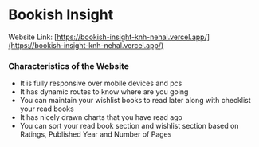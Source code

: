 # Bookish Insight

Website Link: [https://bookish-insight-knh-nehal.vercel.app/](https://bookish-insight-knh-nehal.vercel.app/)

### Characteristics of the Website

- It is fully responsive over mobile devices and pcs
- It has dynamic routes to know where are you going
- You can maintain your wishlist books to read later along with checklist your read books
- It has nicely drawn charts that you have read ago
- You can sort your read book section and wishlist section based on Ratings, Published Year and Number of Pages
